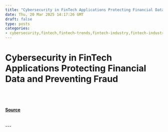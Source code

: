 ```yaml
---
title: "Cybersecurity in FinTech Applications Protecting Financial Data and Preventing Fraud"
date: Thu, 20 Mar 2025 14:17:26 GMT
draft: false
type: posts
categories: 
- cybersecurity,fintech,fintech-trends,fintech-industry,fintech-industry-trends,finance-and-banking,traditional-finance,cybersecurity-in-finance
---
```

# Cybersecurity in FinTech Applications Protecting Financial Data and Preventing Fraud

<br/>

<br/>


#### [Source](https://hackernoon.com/cybersecurity-in-fintech-applications-protecting-financial-data-and-preventing-fraud?source=rss)

<br/>
---
